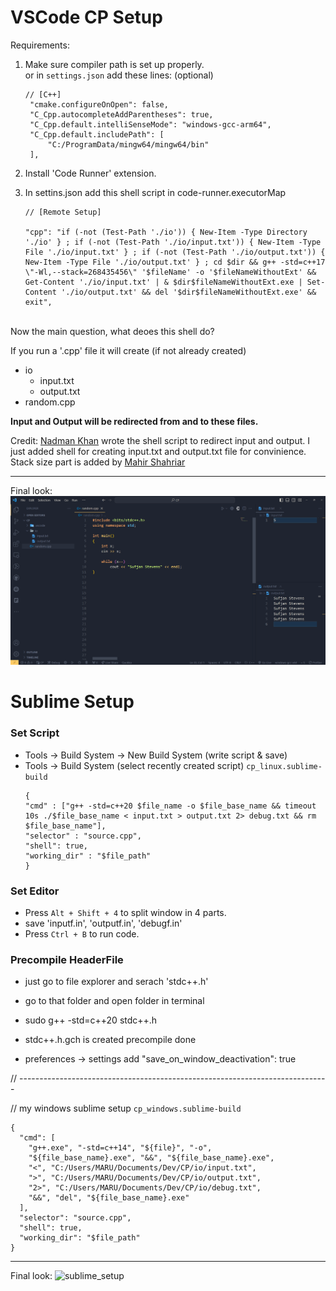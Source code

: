 # VSCode CP Setup

Requirements:

1. Make sure compiler path is set up properly.<br>
   or in `settings.json` add these lines: (optional)
   ```
   // [C++]
    "cmake.configureOnOpen": false,
    "C_Cpp.autocompleteAddParentheses": true,
    "C_Cpp.default.intelliSenseMode": "windows-gcc-arm64",
    "C_Cpp.default.includePath": [
        "C:/ProgramData/mingw64/mingw64/bin"
    ],
   ```

3. Install 'Code Runner' extension.

4. In settins.json add this shell script in code-runner.executorMap

    ```
    // [Remote Setup]

    "cpp": "if (-not (Test-Path './io')) { New-Item -Type Directory './io' } ; if (-not (Test-Path './io/input.txt')) { New-Item -Type File './io/input.txt' } ; if (-not (Test-Path './io/output.txt')) { New-Item -Type File './io/output.txt' } ; cd $dir && g++ -std=c++17 \"-Wl,--stack=268435456\" '$fileName' -o '$fileNameWithoutExt' && Get-Content './io/input.txt' | & $dir$fileNameWithoutExt.exe | Set-Content './io/output.txt' && del '$dir$fileNameWithoutExt.exe' && exit",
    ```
<br>
Now the main question, what deoes this shell do?

If you run a '.cpp' file it will create (if not already created)
 - io
   - input.txt
   - output.txt
 - random.cpp

**Input and Output will be redirected from and to these files.**



Credit: [Nadman Khan](https://github.com/NadmanKhan) wrote the shell script to redirect input and output.
I just added shell for creating input.txt and output.txt file for convinience.
Stack size part is added by [Mahir Shahriar](https://github.com/mahirshahriar1)

---
Final look:
![VS Code Setup - Final look](./VS%20Code%20Setup%20-%20Final%20look.png)

# Sublime Setup

### Set Script
- Tools -> Build System -> New Build System (write script & save)
- Tools -> Build System (select recently created script)
   `cp_linux.sublime-build`
   ```
   {
   "cmd" : ["g++ -std=c++20 $file_name -o $file_base_name && timeout 10s ./$file_base_name < input.txt > output.txt 2> debug.txt && rm $file_base_name"], 
   "selector" : "source.cpp",
   "shell": true,
   "working_dir" : "$file_path"
   }
   ```
### Set Editor
- Press `Alt + Shift + 4` to split window in 4 parts.
- save 'inputf.in', 'outputf.in', 'debugf.in'
- Press `Ctrl + B` to run code.

### Precompile HeaderFile
- just go to file explorer and serach 'stdc++.h'
- go to that folder and open folder in terminal
- sudo g++ -std=c++20 stdc++.h
- stdc++.h.gch is created precompile done

- preferences -> settings add "save_on_window_deactivation": true

// -----------------------------------------------------------------------------

// my windows sublime setup
`cp_windows.sublime-build`
```
{
  "cmd": [
    "g++.exe", "-std=c++14", "${file}", "-o", 
    "${file_base_name}.exe", "&&", "${file_base_name}.exe", 
    "<", "C:/Users/MARU/Documents/Dev/CP/io/input.txt", 
    ">", "C:/Users/MARU/Documents/Dev/CP/io/output.txt", 
    "2>", "C:/Users/MARU/Documents/Dev/CP/io/debug.txt", 
    "&&", "del", "${file_base_name}.exe"
  ],
  "selector": "source.cpp",
  "shell": true,
  "working_dir": "$file_path"
}
```

---
Final look:
![sublime_setup](https://github.com/user-attachments/assets/a164dd85-f727-4a32-8e2c-17391f6c3cd9)
